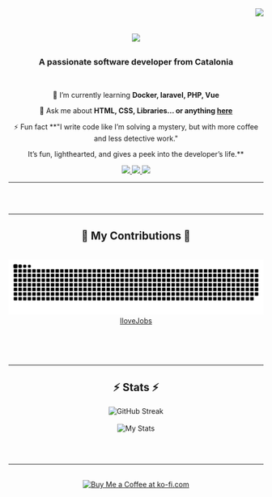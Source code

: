 <img align="right" src="https://visitor-badge.laobi.icu/badge?page_id=salesp07.salesp07" />

<h1 align="center">
    <img src="https://readme-typing-svg.herokuapp.com/?font=Righteous&size=35&center=true&vCenter=true&width=500&height=70&duration=4000&lines=Hi+There!+👋;+I'm+Pedro+Muniz!;" />
</h1>

<h3 align="center">A passionate software developer from Catalonia</h3>

<br/>

<div align="center">
 
 🌱 I’m currently learning **Docker, laravel, PHP, Vue**

💬 Ask me about **HTML, CSS, Libraries... or anything [here](https://github.com/JavaScriptAdri/JavaScriptAdri)**

⚡ Fun fact **"I write code like I’m solving a mystery, but with more coffee and less detective work."

It’s fun, lighthearted, and gives a peek into the developer’s life.**

 </div>
 
<div align="center"> 
  <a href="mailto:adriamontes1@gmail.com">
    <img src="https://img.shields.io/badge/Gmail-333333?style=for-the-badge&logo=gmail&logoColor=red" />
  </a>
  <a href="https://linkedin.com/in/adrià-montes-hostench" target="_blank">
    <img src="https://img.shields.io/badge/LinkedIn-0077B5?style=for-the-badge&logo=linkedin&logoColor=white" target="_blank" />
  </a>
  <a href="https://JavaScriptAdri.github.io" target="_blank">
     <img src="https://img.shields.io/badge/Portfolio-FF5722?style=for-the-badge&logo=todoist&logoColor=white" target="_blank" /> <!-- sqlite, safari, google-chrome are other good icon options -->
  </a>
</div>

 <hr/>
 
<br/>


<br/>
<hr/>

<div align="center">
  <h2>🐍 My Contributions 🐍</h2>
    
  <br>
  <img alt="snake eating my contributions" src="https://raw.githubusercontent.com/salesp07/salesp07/output/github-contribution-grid-snake.svg" />
  <a href="https://github.com/ABP-2n-DAW-24-25/5-ILOVEJOBS" target="_blank">IloveJobs</a></h2>
<p align="center">
  <br/><br/><br/>
</div>

<hr/>

<h2 align="center">⚡ Stats ⚡</h2>
<div align="center">
<img src="https://github-readme-streak-stats.herokuapp.com/?user=TuUsuarioDeGitHub&theme=dark" alt="GitHub Streak">
  <br><br>
  <img src="https://github-readme-stats.vercel.app/api?username=TuUsuarioDeGitHub&show_icons=true&theme=dark" alt="My Stats">
</div>

<br/><br/>

<hr/>

<br/>

<div align="center">
<a href='https://ko-fi.com/javascriptadri' target='_blank'><img height='64' style='border:0px;height:64px;' src='https://storage.ko-fi.com/cdn/kofi1.png?v=3' border='0' alt='Buy Me a Coffee at ko-fi.com' /></a>
</div>

<br/>
